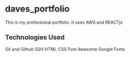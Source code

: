 # daves_portfolio

This is my professional portfolio.
It uses AWS and REACTjs

## Technologies Used
Git and Github
SSH
HTML
CSS
Font Awesome
Google Fonts
